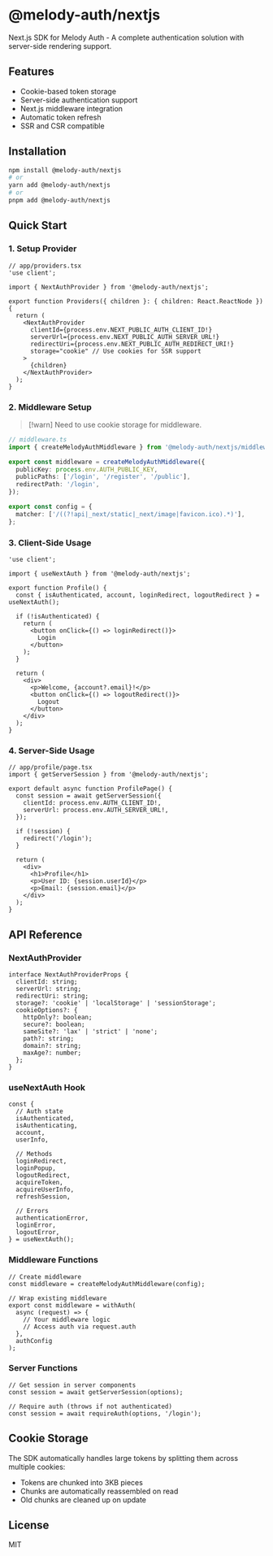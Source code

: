 # @melody-auth/nextjs

Next.js SDK for Melody Auth - A complete authentication solution with server-side rendering support.

## Features

- Cookie-based token storage
- Server-side authentication support
- Next.js middleware integration
- Automatic token refresh
- SSR and CSR compatible

## Installation

```bash
npm install @melody-auth/nextjs
# or
yarn add @melody-auth/nextjs
# or
pnpm add @melody-auth/nextjs
```

## Quick Start

### 1. Setup Provider

```tsx
// app/providers.tsx
'use client';

import { NextAuthProvider } from '@melody-auth/nextjs';

export function Providers({ children }: { children: React.ReactNode }) {
  return (
    <NextAuthProvider
      clientId={process.env.NEXT_PUBLIC_AUTH_CLIENT_ID!}
      serverUrl={process.env.NEXT_PUBLIC_AUTH_SERVER_URL!}
      redirectUri={process.env.NEXT_PUBLIC_AUTH_REDIRECT_URI!}
      storage="cookie" // Use cookies for SSR support
    >
      {children}
    </NextAuthProvider>
  );
}
```

### 2. Middleware Setup

> [!warn] Need to use cookie storage for middleware.

```ts
// middleware.ts
import { createMelodyAuthMiddleware } from '@melody-auth/nextjs/middleware';

export const middleware = createMelodyAuthMiddleware({
  publicKey: process.env.AUTH_PUBLIC_KEY,
  publicPaths: ['/login', '/register', '/public'],
  redirectPath: '/login',
});

export const config = {
  matcher: ['/((?!api|_next/static|_next/image|favicon.ico).*)'],
};
```

### 3. Client-Side Usage

```tsx
'use client';

import { useNextAuth } from '@melody-auth/nextjs';

export function Profile() {
  const { isAuthenticated, account, loginRedirect, logoutRedirect } = useNextAuth();

  if (!isAuthenticated) {
    return (
      <button onClick={() => loginRedirect()}>
        Login
      </button>
    );
  }

  return (
    <div>
      <p>Welcome, {account?.email}!</p>
      <button onClick={() => logoutRedirect()}>
        Logout
      </button>
    </div>
  );
}
```

### 4. Server-Side Usage

```tsx
// app/profile/page.tsx
import { getServerSession } from '@melody-auth/nextjs';

export default async function ProfilePage() {
  const session = await getServerSession({
    clientId: process.env.AUTH_CLIENT_ID!,
    serverUrl: process.env.AUTH_SERVER_URL!,
  });

  if (!session) {
    redirect('/login');
  }

  return (
    <div>
      <h1>Profile</h1>
      <p>User ID: {session.userId}</p>
      <p>Email: {session.email}</p>
    </div>
  );
}
```

## API Reference

### NextAuthProvider

```tsx
interface NextAuthProviderProps {
  clientId: string;
  serverUrl: string;
  redirectUri: string;
  storage?: 'cookie' | 'localStorage' | 'sessionStorage';
  cookieOptions?: {
    httpOnly?: boolean;
    secure?: boolean;
    sameSite?: 'lax' | 'strict' | 'none';
    path?: string;
    domain?: string;
    maxAge?: number;
  };
}
```

### useNextAuth Hook

```tsx
const {
  // Auth state
  isAuthenticated,
  isAuthenticating,
  account,
  userInfo,
  
  // Methods
  loginRedirect,
  loginPopup,
  logoutRedirect,
  acquireToken,
  acquireUserInfo,
  refreshSession,
  
  // Errors
  authenticationError,
  loginError,
  logoutError,
} = useNextAuth();
```

### Middleware Functions

```tsx
// Create middleware
const middleware = createMelodyAuthMiddleware(config);

// Wrap existing middleware
export const middleware = withAuth(
  async (request) => {
    // Your middleware logic
    // Access auth via request.auth
  },
  authConfig
);
```

### Server Functions

```tsx
// Get session in server components
const session = await getServerSession(options);

// Require auth (throws if not authenticated)
const session = await requireAuth(options, '/login');
```

## Cookie Storage

The SDK automatically handles large tokens by splitting them across multiple cookies:

- Tokens are chunked into 3KB pieces
- Chunks are automatically reassembled on read
- Old chunks are cleaned up on update


## License

MIT
